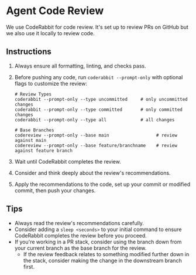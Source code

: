 # Agent Code Review

We use CodeRabbit for code review. It's set up to review PRs on GitHub but we also use it locally to review code.

## Instructions

1. Always ensure all formatting, linting, and checks pass.
2. Before pushing any code, run `coderabbit --prompt-only` with optional flags to customize the review:

   ```text
   # Review Types
   coderabbit --prompt-only --type uncommitted     # only uncommitted changes
   coderabbit --prompt-only --type committed       # only committed changes
   coderabbit --prompt-only --type all             # all changes

   # Base Branches
   codereview --prompt-only --base main                  # review against main
   codereview --prompt-only --base feature/branchname    # review against feature branch
   ```

3. Wait until CodeRabbit completes the review.
4. Consider and think deeply about the review's recommendations.
5. Apply the recommendations to the code, set up your commit or modified commit, then push your changes.

## Tips

- Always read the review's recommendations carefully.
- Consider adding a `sleep <seconds>` to your initial command to ensure CodeRabbit completes the review before you proceed.
- If you're working in a PR stack, consider using the branch down from your current branch as the base branch for the review.
  - If the review feedback relates to something modified further down in the stack, consider making the change in the downstream branch first.
